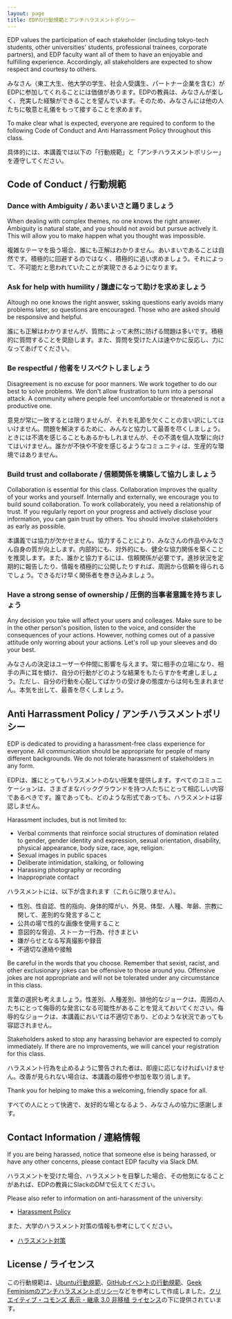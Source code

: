 ```yaml
---
layout: page
title: EDPの行動規範とアンチハラスメントポリシー
---
```


EDP values the participation of each stakeholder (including tokyo-tech students, other universities' students, professional trainees, corporate partners), and EDP faculty want all of them to have an enjoyable and fulfilling experience. Accordingly, all stakeholders are expected to show respect and courtesy to others.

みなさん（東工大生、他大学の学生、社会人受講生、パートナー企業を含む）がEDPに参加してくれることには価値があります。EDPの教員は、みなさんが楽しく、充実した経験ができることを望んでいます。そのため、みなさんには他の人たちに敬意と礼儀をもって接することを求めます。

To make clear what is expected, everyone are required to conform to the following Code of Conduct and Anti Harrassment Policy throughout this class.

具体的には、本講義では以下の「行動規範」と「アンチハラスメントポリシー」を遵守してください。

## Code of Conduct / 行動規範

### Dance with Ambiguity / あいまいさと踊りましょう

When dealing with complex themes, no one knows the right answer. Ambiguity is natural state, and you should not avoid but pursue actively it. This will allow you to make happen what you thought was impossible.

複雑なテーマを扱う場合、誰にも正解はわかりません。あいまいであることは自然です。積極的に回避するのではなく、積極的に追い求めましょう。それによって、不可能だと思われていたことが実現できるようになります。

### Ask for help with humility / 謙虚になって助けを求めましょう

Altough no one knows the right answer, ssking questions early avoids many problems later, so questions are encouraged. Those who are asked should be responsive and helpful.

誰にも正解はわかりませんが、質問によって未然に防げる問題は多いです。積極的に質問することを奨励します。また、質問を受けた人は速やかに反応し、力になってあげてください。

### Be respectful / 他者をリスペクトしましょう

Disagreement is no excuse for poor manners. We work together to do our best to solve problems. We don't allow frustration to turn into a personal attack. A community where people feel uncomfortable or threatened is not a productive one.

意見が常に一致するとは限りませんが、それを礼節を欠くことの言い訳にしてはいけません。問題を解決するために、みんなと協力して最善を尽くしましょう。ときには不満を感じることもあるかもしれませんが、その不満を個人攻撃に向けてはいけません。誰かが不快や不安を感じるようなコミュニティは、生産的な環境ではありません。

### Build trust and collaborate / 信頼関係を構築して協力しましょう

Collaboration is essential for this class. Collaboration improves the quality of your works and yourself. Internally and externally, we encourage you to build sound collaboration. To work collaborately, you need a relationship of trust. If you regularly report on your progress and actively disclose your information, you can gain trust by others. You should involve stakeholders as early as possible.

本講義では協力が欠かせません。協力することにより、みなさんの作品やみなさん自身の質が向上します。内部的にも、対外的にも、健全な協力関係を築くことを推奨します。また、誰かと協力するには、信頼関係が必要です。進捗状況を定期的に報告したり、情報を積極的に公開したりすれば、周囲から信頼を得られるでしょう。できるだけ早く関係者を巻き込みましょう。

### Have a strong sense of ownership / 圧倒的当事者意識を持ちましょう

Any decision you take will affect your users and colleages. Make sure to be in the other person's position, listen to the voice, and consider the consequences of your actions. However, nothing comes out of a passive attitude only worring about your actions. Let's roll up your sleeves and do your best.

みなさんの決定はユーザーや仲間に影響を与えます。常に相手の立場になり、相手の声に耳を傾け、自分の行動がどのような結果をもたらすかを考慮しましょう。ただし、自分の行動を心配してばかりの受け身の態度からは何も生まれません。本気を出して、最善を尽くしましょう。

## Anti Harrassment Policy / アンチハラスメントポリシー

EDP is dedicated to providing a harassment-free class experience for everyone. All communication should be appropriate for people of many different backgrounds. We do not tolerate harassment of stakeholders in any form.

EDPは、誰にとってもハラスメントのない授業を提供します。すべてのコミュニケーションは、さまざまなバックグラウンドを持つ人たちにとって相応しい内容であるべきです。誰であっても、どのような形式であっても、ハラスメントは容認しません。

Harassment includes, but is not limited to:

* Verbal comments that reinforce social structures of domination related to gender, gender identity and expression, sexual orientation, disability, physical appearance, body size, race, age, religion.
* Sexual images in public spaces
* Deliberate intimidation, stalking, or following
* Harassing photography or recording
* Inappropriate contact

ハラスメントには、以下が含まれます（これらに限りません）。

* 性別、性自認、性的指向、身体的障がい、外見、体型、人種、年齢、宗教に関して、差別的な発言すること
* 公共の場で性的な画像を使用すること
* 意図的な脅迫、ストーカー行為、付きまとい
* 嫌がらせとなる写真撮影や録音
* 不適切な連絡や接触

Be careful in the words that you choose. Remember that sexist, racist, and other exclusionary jokes can be offensive to those around you. Offensive jokes are not appropriate and will not be tolerated under any circumstance in this class.

言葉の選択も考えましょう。性差別、人種差別、排他的なジョークは、周囲の人たちにとって侮辱的な発言になる可能性があることを覚えておいてください。侮辱的なジョークは、本講義においては不適切であり、どのような状況であっても容認されません。

Stakeholders asked to stop any harassing behavior are expected to comply immediately. If there are no improvements, we will cancel your registration for this class.

ハラスメント行為を止めるように警告された者は、即座に応じなければいけません。改善が見られない場合は、本講義の履修や参加を取り消します。

Thank you for helping to make this a welcoming, friendly space for all.

すべての人にとって快適で、友好的な場となるよう、みなさんの協力に感謝します。

## Contact Information / 連絡情報

If you are being harassed, notice that someone else is being harassed, or have any other concerns, please contact EDP faculty via Slack DM.

ハラスメントを受けた場合、ハラスメントを目撃した場合、その他気になることがあれば、EDPの教員にSlackのDMで伝えてください。

Please also refer to information on anti-harassment of the university:

* [Harassment Policy](https://www.titech.ac.jp/english/about/policies/efforts/harassment.html)

また、大学のハラスメント対策の情報も参考にしてください。

* [ハラスメント対策](https://www.titech.ac.jp/about/policies/efforts/harassment.html)

## License / ライセンス

この行動規範は、[Ubuntu行動規範](http://www.ubuntulinux.jp/community/conduct)、[GitHubイベントの行動規範](https://github.com/dice/github_code_of_conduct)、[Geek Feminismのアンチハラスメントポリシー](https://geekfeminism.wikia.org/wiki/Conference_anti-harassment/Policy)などを参考にして作成しました。[クリエイティブ・コモンズ 表示 - 継承 3.0 非移植 ライセンス](https://creativecommons.org/licenses/by-sa/3.0/deed.ja)の下に提供されています。
